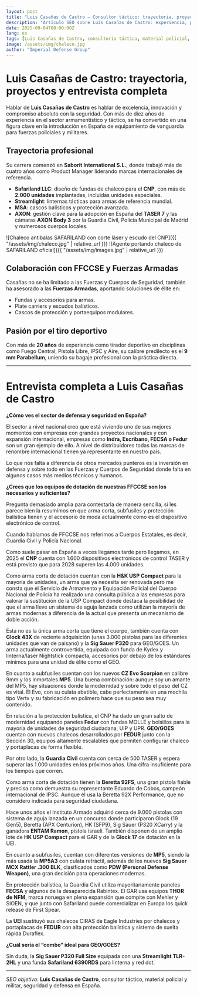 ```yaml
---
layout: post
title: "Luis Casañas de Castro — Consultor táctico: trayectoria, proyectos y entrevista completa"
description: "Artículo SEO sobre Luis Casañas de Castro: experiencia, proyectos y entrevista íntegra sobre defensa y seguridad en España."
date: 2025-09-04T00:00:00Z
lang: es
tags: [Luis Casañas de Castro, consultoría táctica, material policial, material militar, Product Manager, seguridad]
image: /assets/img/chaleco.jpg
author: "Imperial Defense Group"
---
```



# Luis Casañas de Castro: trayectoria, proyectos y entrevista completa

Hablar de **Luis Casañas de Castro** es hablar de excelencia, innovación y compromiso absoluto con la seguridad. Con más de diez años de experiencia en el sector armamentístico y táctico, se ha convertido en una figura clave en la introducción en España de equipamiento de vanguardia para fuerzas policiales y militares.

## Trayectoria profesional

Su carrera comenzó en **Saborit International S.L.**, donde trabajó más de cuatro años como Product Manager liderando marcas internacionales de referencia.

- **Safariland LLC**: diseño de fundas de chaleco para el **CNP**, con más de **2.000 unidades** implantadas, incluidas unidades especiales.
- **Streamlight**: linternas tácticas para armas de referencia mundial.
- **MSA**: cascos balísticos y protección avanzada.
- **AXON**: gestión clave para la adopción en España del **TASER 7** y las cámaras **AXON Body 3** por la Guardia Civil, Policía Municipal de Madrid y numerosos cuerpos locales.

![Chaleco antibalas SAFARILAND con corte láser y escudo del CNP]({{ "/assets/img/chaleco.jpg" | relative_url }})  ![Agente portando chaleco de SAFARILAND oficial]({{ "/assets/img/images.jpg" | relative_url }})

## Colaboración con FFCCSE y Fuerzas Armadas

Casañas no se ha limitado a las Fuerzas y Cuerpos de Seguridad, también ha asesorado a las **Fuerzas Armadas**, aportando soluciones de élite en:
- Fundas y accesorios para armas.
- Plate carriers y escudos balísticos.
- Cascos de protección y portaequipos modulares.

## Pasión por el tiro deportivo

Con más de **20 años** de experiencia como tirador deportivo en disciplinas como Fuego Central, Pistola Libre, IPSC y Aire, su calibre predilecto es el **9 mm Parabellum**, uniendo su bagaje profesional con la práctica directa.

---

# Entrevista completa a Luis Casañas de Castro

**¿Cómo ves el sector de defensa y seguridad en España?**  

El sector a nivel nacional creo que está viviendo uno de sus mejores momentos con empresas con grandes proyectos nacionales y con expansión internacional, empresas como **Indra, Escribano, FECSA o Fedur** son un gran ejemplo de ello. A nivel de distribuidores todas las marcas de renombre internacional tienen ya representante en nuestro país.  

Lo que nos falta a diferencia de otros mercados punteros es la inversión en defensa y sobre todo en las Fuerzas y Cuerpos de Seguridad donde falta en algunos casos más medios técnicos y humanos.

**¿Crees que los equipos de dotación de nuestras FFCCSE son los necesarios y suficientes?**  

Pregunta demasiado amplia para contestarla de manera sencilla, si les parece bien la resumimos en que arma corta, subfusiles y protección balística tienen y el accesorio de moda actualmente como es el dispositivo electrónico de control.  

Cuando hablamos de FFCCSE nos referimos a Cuerpos Estatales, es decir, Guardia Civil y Policía Nacional.  

Como suele pasar en España a veces llegamos tarde pero llegamos, en 2025 el **CNP** cuenta con 1.600 dispositivos electrónicos de control TASER y está previsto que para 2028 superen las 4.000 unidades.  

Como arma corta de dotación cuentan con la **H&K USP Compact** para la mayoría de unidades, un arma que ya necesita ser renovada pero me consta que el Servicio de Armamento y Equipación Policial del Cuerpo Nacional de Policía ha realizado una consulta pública a las empresas para valorar la sustitución de la USP Compact donde destaca la posibilidad de que el arma lleve un sistema de aguja lanzada como utilizan la mayoría de armas modernas a diferencia de la actual que presenta un mecanismo de doble acción.  

Esta no es la única arma corta que tiene el cuerpo, también cuenta con **Glock 43X** de reciente adquisición (unas 3.000 pistolas para las diferentes unidades que van de paisano) y la **Sig Sauer P320** para GEO/GOES. Un arma actualmente controvertida, equipada con funda de Kydex y linterna/láser Nightstick compacta, accesorios por debajo de los estándares mínimos para una unidad de élite como el GEO.  

En cuanto a subfusiles cuentan con los nuevos **CZ Evo Scorpion** en calibre 9mm y los inmortales **MP5**. Una buena combinación: aunque soy un amante del MP5, hay situaciones donde la modernidad y sobre todo el peso del CZ es vital. El Evo, con su culata abatible, cabe perfectamente en una mochila tipo Vertx y su fabricación en polímero hace que su peso sea muy contenido.  

En relación a la protección balística, el CNP ha dado un gran salto de modernidad equipando paneles **Fedur** con fundas MOLLE y bolsillos para la mayoría de unidades de seguridad ciudadana, UIP y UPR. **GEO/GOES** cuentan con nuevos chalecos desarrollados por **FEDUR** junto con la Sección 30, equipos altamente escalables que permiten configurar chaleco y portaplacas de forma flexible.  

Por otro lado, la **Guardia Civil** cuenta con cerca de 500 TASER y espera superar las 1.000 unidades en los próximos años. Una cifra insuficiente para los tiempos que corren.  

Como arma corta de dotación tienen la **Beretta 92FS**, una gran pistola fiable y precisa como demuestra su representante Eduardo de Cobos, campeón internacional de IPSC. Aunque él usa la Beretta 92X Performance, que no considero indicada para seguridad ciudadana.  

Hace unos años el Instituto Armado adquirió cerca de 9.000 pistolas con sistema de aguja lanzada en un concurso donde participaron Glock (19 Gen5), Beretta (APX Centurion), HK (SFP9), Sig Sauer (P320 XCarry) y la ganadora **ENTAM Ramon**, pistola israelí. También disponen de un amplio lote de **HK USP Compact** para el GAR y de la **Glock 17** de dotación en la UEI.  

En cuanto a subfusiles, cuentan con diferentes versiones de **MP5**, siendo la más usada la **MP5A3** con culata retráctil, además de los nuevos **Sig Sauer MCX Rattler .300 BLK**, clasificados como **PDW (Personal Defense Weapon)**, una gran decisión para operaciones modernas.  

En protección balística, la Guardia Civil utiliza mayoritariamente paneles **FECSA** y algunos de la desaparecida Rabintex. El GAR usa equipos **THOR de NFM**, marca noruega en plena expansión que compite con Mehler y SIOEN, y que junto con Safariland puede comercializar en Europa los quick release de First Spear.  

La **UEI** sustituyó sus chalecos CIRAS de Eagle Industries por chalecos y portaplacas de **FEDUR** con alta protección balística y sistema de suelta rápida Duraflex.  

**¿Cuál sería el “combo” ideal para GEO/GOES?**  

Sin duda, la **Sig Sauer P320 Full Size** equipada con una **Streamlight TLR-2HL** y una funda **Safariland 6390RDS** para linterna y red dot.

---

*SEO objetivo*: **Luis Casañas de Castro**, consultor táctico, material policial y militar, seguridad y defensa en España.

